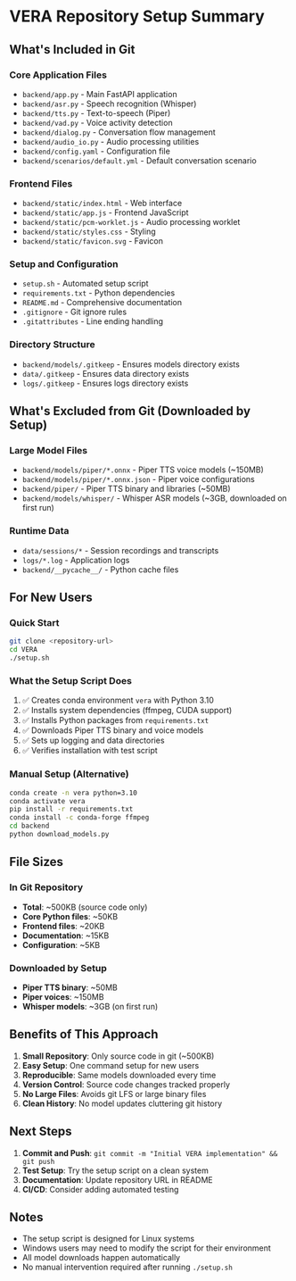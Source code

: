 # VERA Repository Setup Summary

## What's Included in Git

### Core Application Files
- `backend/app.py` - Main FastAPI application
- `backend/asr.py` - Speech recognition (Whisper)
- `backend/tts.py` - Text-to-speech (Piper)
- `backend/vad.py` - Voice activity detection
- `backend/dialog.py` - Conversation flow management
- `backend/audio_io.py` - Audio processing utilities
- `backend/config.yaml` - Configuration file
- `backend/scenarios/default.yml` - Default conversation scenario

### Frontend Files
- `backend/static/index.html` - Web interface
- `backend/static/app.js` - Frontend JavaScript
- `backend/static/pcm-worklet.js` - Audio processing worklet
- `backend/static/styles.css` - Styling
- `backend/static/favicon.svg` - Favicon

### Setup and Configuration
- `setup.sh` - Automated setup script
- `requirements.txt` - Python dependencies
- `README.md` - Comprehensive documentation
- `.gitignore` - Git ignore rules
- `.gitattributes` - Line ending handling

### Directory Structure
- `backend/models/.gitkeep` - Ensures models directory exists
- `data/.gitkeep` - Ensures data directory exists
- `logs/.gitkeep` - Ensures logs directory exists

## What's Excluded from Git (Downloaded by Setup)

### Large Model Files
- `backend/models/piper/*.onnx` - Piper TTS voice models (~150MB)
- `backend/models/piper/*.onnx.json` - Piper voice configurations
- `backend/piper/` - Piper TTS binary and libraries (~50MB)
- `backend/models/whisper/` - Whisper ASR models (~3GB, downloaded on first run)

### Runtime Data
- `data/sessions/*` - Session recordings and transcripts
- `logs/*.log` - Application logs
- `backend/__pycache__/` - Python cache files

## For New Users

### Quick Start
```bash
git clone <repository-url>
cd VERA
./setup.sh
```

### What the Setup Script Does
1. ✅ Creates conda environment `vera` with Python 3.10
2. ✅ Installs system dependencies (ffmpeg, CUDA support)
3. ✅ Installs Python packages from `requirements.txt`
4. ✅ Downloads Piper TTS binary and voice models
5. ✅ Sets up logging and data directories
6. ✅ Verifies installation with test script

### Manual Setup (Alternative)
```bash
conda create -n vera python=3.10
conda activate vera
pip install -r requirements.txt
conda install -c conda-forge ffmpeg
cd backend
python download_models.py
```

## File Sizes

### In Git Repository
- **Total**: ~500KB (source code only)
- **Core Python files**: ~50KB
- **Frontend files**: ~20KB
- **Documentation**: ~15KB
- **Configuration**: ~5KB

### Downloaded by Setup
- **Piper TTS binary**: ~50MB
- **Piper voices**: ~150MB
- **Whisper models**: ~3GB (on first run)

## Benefits of This Approach

1. **Small Repository**: Only source code in git (~500KB)
2. **Easy Setup**: One command setup for new users
3. **Reproducible**: Same models downloaded every time
4. **Version Control**: Source code changes tracked properly
5. **No Large Files**: Avoids git LFS or large binary files
6. **Clean History**: No model updates cluttering git history

## Next Steps

1. **Commit and Push**: `git commit -m "Initial VERA implementation" && git push`
2. **Test Setup**: Try the setup script on a clean system
3. **Documentation**: Update repository URL in README
4. **CI/CD**: Consider adding automated testing

## Notes

- The setup script is designed for Linux systems
- Windows users may need to modify the script for their environment
- All model downloads happen automatically
- No manual intervention required after running `./setup.sh`


